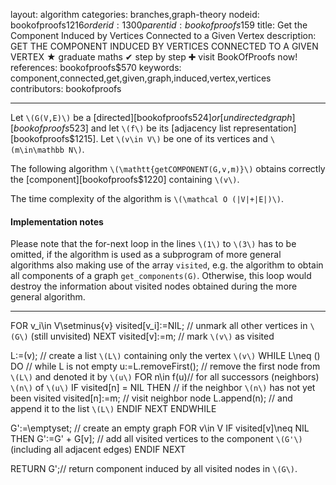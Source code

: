 layout: algorithm
categories: branches,graph-theory
nodeid: bookofproofs$1216
orderid: 1300
parentid: bookofproofs$159
title: Get the Component Induced by Vertices Connected to a Given Vertex
description: GET THE COMPONENT INDUCED BY VERTICES CONNECTED TO A GIVEN VERTEX &#9733; graduate maths &#10004; step by step &#10010; visit BookOfProofs now!
references: bookofproofs$570
keywords: component,connected,get,given,graph,induced,vertex,vertices
contributors: bookofproofs

---
Let `\(G(V,E)\)` be a [directed][bookofproofs$524] or [undirected graph][bookofproofs$523] and let `\(f\)` be its [adjacency list representation][bookofproofs$1215]. Let `\(v\in V\)` be one of its vertices and `\(m\in\mathbb N\)`. 

The following algorithm `\(\mathtt{getCOMPONENT(G,v,m)}\)` obtains correctly the [component][bookofproofs$1220] containing `\(v\)`.

The time complexity of the algorithm is `\(\mathcal O (|V|+|E|)\)`.



#### Implementation notes

Please note that the for-next loop in the lines `\(1\)` to `\(3\)` has to be omitted, if the algorithm is used as a subprogram of more general algorithms also making use of the array `visited`, e.g. the algorithm to obtain all components of a graph `get_components(G)`. Otherwise, this loop would destroy the information about visited nodes obtained during the more general algorithm.

---

FOR v_i\in V\setminus\{v\}
visited[v_i]:=NIL; // unmark all other vertices in `\(G\)` (still unvisited)
NEXT
visited[v]:=m; // mark `\(v\)` as visited


L:=(v); // create a list `\(L\)` containing only the vertex `\(v\)`
WHILE L\neq () DO // while L is not empty
u:=L.removeFirst(); // remove the first node from `\(L\)` and denoted it by `\(u\)` 
FOR n\in f(u)// for all successors (neighbors) `\(n\)` of `\(u\)` 
IF visited[n] = NIL THEN // if the neighbor `\(n\)` has not yet been visited
visited[n]:=m; // visit neighbor node
L.append(n); // and append it to the list `\(L\)`
ENDIF
NEXT
ENDWHILE

G':=\emptyset; // create an empty graph
FOR v\in V
IF visited[v]\neq NIL THEN
G':=G' + G[v]; // add all visited vertices to the component `\(G'\)` (including all adjacent edges) 
ENDIF
NEXT

RETURN G';// return component induced by all visited nodes in `\(G\)`.

